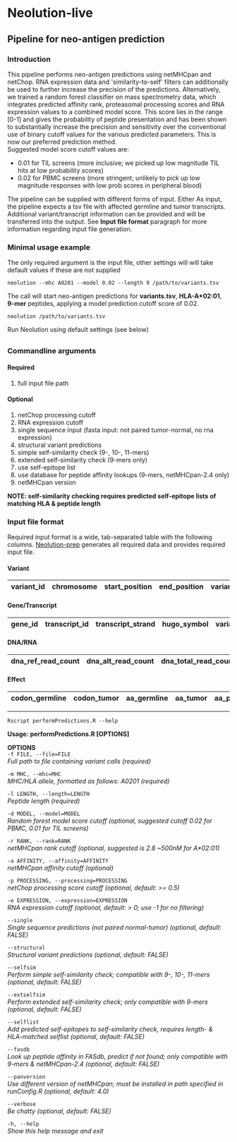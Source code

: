 # Neolution-live
## Pipeline for neo-antigen prediction

### Introduction

This pipeline performs neo-antigen predictions using netMHCpan and netChop. RNA expression 
data and 'similarity-to-self' filters can additionally be used to further increase the 
precision of the predictions. Alternatively, we trained a random forest classifier on mass 
spectrometry data, which integrates predicted affinity rank, proteasomal processing scores 
and RNA expression values to a combined model score.  This score lies in the range [0-1] 
and gives the probability of peptide presentation and has been shown to substantially 
increase the precision and sensitivity over the conventional use of binary cutoff values 
for the various predicted parameters.  This is now our preferred prediction method.  
  Suggested model score cutoff values are:

* 0.01 for TIL screens (more inclusive; we picked up low magnitude TIL hits at low 
  probability scores)
* 0.02 for PBMC screens (more stringent; unlikely to pick up low magnitude responses with low prob scores in peripheral blood)

The pipeline can be supplied with different forms of input. Either As input, the pipeline 
expects a tsv file with affected germline and tumor transcripts. Additional 
variant/transcript information can be provided and will be transferred into the output. 
See **Input file format** paragraph for more information regarding input file generation.

### Minimal usage example

The only required argument is the input file, other settings will will take default values if these are not supplied

`neolution --mhc A0201 --model 0.02 --length 9 /path/to/variants.tsv`

The call will start neo-antigen predictions for **variants.tsv**, __HLA-A*02:01__, 
**9-mer** peptides, applying a model prediction cutoff score of 0.02.  

`neolution /path/to/variants.tsv`

Run Neolution using default settings (see below)

##

### Commandline arguments

#### Required

1. full input file path

#### Optional

1. netChop processing cutoff
2. RNA expression cutoff
3. single sequence input (fasta input: not paired tumor-normal, no rna expression)
4. structural variant predictions
5. simple self-similarity check (9-, 10-, 11-mers)
6. extended self-similarity check (9-mers only)
7. use self-epitope list
8. use database for peptide affinity lookups (9-mers, netMHCpan-2.4 only)
9. netMHCpan version

**NOTE: self-similarity checking requires predicted self-epitope lists of matching HLA & peptide length**

### Input file format

Required input format is a wide, tab-separated table with the following columns. 
[Neolution-prep](https://gitlab.nki.nl/l.fanchi/neolution-prep) generates all required 
data and provides required input file.

#### Variant

| variant\_id | chromosome | start\_position | end\_position | variant\_strand | ref\_allele | alt\_allele |
|-------------|------------|-----------------|---------------|-----------------|-------------|-------------|

#### Gene/Transcript

| gene\_id | transcript\_id | transcript\_strand | hugo\_symbol | variant\_classification | transcript\_remark | transcript\_extension | nmd\_status | nmd\_remark |
|----------|----------|---------|----------|-----------|---------|------------|-------------|-------------|

#### DNA/RNA

| dna\_ref\_read\_count | dna\_alt\_read\_count | dna\_total\_read\_count | dna\_vaf | rna\_ref\_read\_count | rna\_alt\_read\_count | rna\_total\_read\_count | rna\_vaf | rna\_alt\_expression | rna\_expression |
|----------|-----------|------------|------------|----------|-----------|-----------|------------|--------|--------|

#### Effect

| codon\_germline | codon\_tumor | aa\_germline | aa\_tumor | aa\_pos\_germline | aa\_pos\_tumor\_start | aa\_pos\_tumor\_stop | peptidecontextnormal | peptidecontexttumor |
|----------|-----------|------------|-------------|-----------|------------|-----------|----------|--------|

---

`Rscript performPredictions.R --help`  

**Usage: performPredictions.R [OPTIONS]**

**OPTIONS**  
`-f FILE, --file=FILE`  
*Full path to file containing variant calls (required)*

`-m MHC, --mhc=MHC`  
*MHC/HLA allele, formatted as follows: A0201 (required)*

`-l LENGTH, --length=LENGTH`  
*Peptide length (required)*

`-d MODEL, --model=MODEL`  
*Random forest model score cutoff (optional, suggested cutoff 0.02 for PBMC, 0.01 for TIL screens)*

`-r RANK, --rank=RANK`  
*netMHCpan rank cutoff (optional, suggested is 2.8 ~500nM for A\*02:01)*

`-a AFFINITY, --affinity=AFFINITY`  
*netMHCpan affinity cutoff (optional)*

`-p PROCESSING, --processing=PROCESSING`  
*netChop processing score cutoff (optional, default: >= 0.5)*

`-e EXPRESSION, --expression=EXPRESSION`  
*RNA expression cutoff (optional, default: > 0; use -1 for no filtering)*

`--single`  
*Single sequence predictions (not paired normal-tumor) (optional, default: FALSE)*

`--structural`  
*Structural variant predictions (optional, default: FALSE)*

`--selfsim`  
*Perform simple self-similarity check; compatible with 9-, 10-, 11-mers (optional, default: FALSE)*

`--extselfsim`  
*Perform extended self-similarity check; only compatible with 9-mers (optional, default: FALSE)*

`--selflist`  
*Add predicted self-epitopes to self-similarity check, requires length- & HLA-matched selflist (optional, default: FALSE)*

`--fasdb`  
*Look up peptide affinity in FASdb, predict if not found; only compatible with 9-mers & netMHCpan-2.4 (optional, default: FALSE)*

`--panversion`  
*Use different version of netMHCpan; must be installed in path specified in runConfig.R (optional, default: 4.0)*

`--verbose`  
*Be chatty (optional, default: FALSE)*

`-h, --help`  
*Show this help message and exit*
